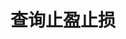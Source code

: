 ---
title: 查询止盈止损
position_number: 4.4
parameters:
  - name:
    content:
content_markdown: |-
  * **URL**：/v1/planOrder
  * **Method**：GET
  * **需要登录**：是
  * **需要鉴权**：是

  **请求参数**

  | 参数名称 | 类型 | 是否必需 | 描述 |
  | symbol | String | YES | 交易对 |
  | orderId | Long | YES | 订单号 |
  | recvWindow | Long | NO | 时间戳滑动窗口，单位为毫秒 |
  | timestamp | Long | YES | 调用时间 |
left_code_blocks:
  - code_block: |-
      {
       "symbol": "ETH/USDT",
       "orderId": 1208218841498181,
       "timestamp": 1656913877424,
       "recvWindow": 5000
      }
    title: 请求示例
    language: json
right_code_blocks:
  - code_block: |-
      {
       "code": 1,
       "data": {
         "id": 1220933363843653,//订单id
         "userId": 1119209245245445,//用户id
         "tenantId": 0,//租户id
         "symbol": "BTC/USDT",//币对
         "businessType": 1,//业务类型,1:U合约,2:币本位
         "marginMode": 1,//保证金模式,1:全仓,2:逐仓
         "userType": 1,//用户类型 1:做事账户,2:普通
         "sourceId": 1225311700583109,//来源id
         "sourceType": 1,//来源,1:订单,2:仓位
         "type": "TAKE_PROFIT",//TAKE_PROFIT:止盈限价单,TAKE_PROFIT_MARKET:止盈市价单,STOP:止损限价单,STOP_MARKET:止损市价单
         "side": "BUY",//买卖方向,BUY:买,SELL:卖
         "positionSide": "LONG",//持仓方向,LONG:多,SHORT:空
         "workingType": 2,//触发类型,2:指数价格
         "stopPrice": 19500.2,//触发价格
         "positionMode": 1,//仓位模式,1:合仓,2:分仓
         "indexPrice": 19600.3,//触发时指数价格
         "orderIndexPrice": 19400.3,//下单时指数价格
         "quantity": 10,//下单数量
         "status": 3,//状态，1:未生效,2:已生效,3:已触发,4:取消,5:爆仓撤单,6:平仓撤单,7:预设止盈止损失败撤单
         "createTime": "2022-07-04 16:31:34",//创建时间
         "updateTime": "2022-07-04 16:50:21"//更新时间
         "triggeredDate": "2022-07-04 16:50:21"//触发时间
        },
       "message": ""
      }
    title: 响应
    language: json
  - code_block: |-
      {
       "code": 9999,
       "message": "异常信息"
      }
    title: ERROR
    language: json
---